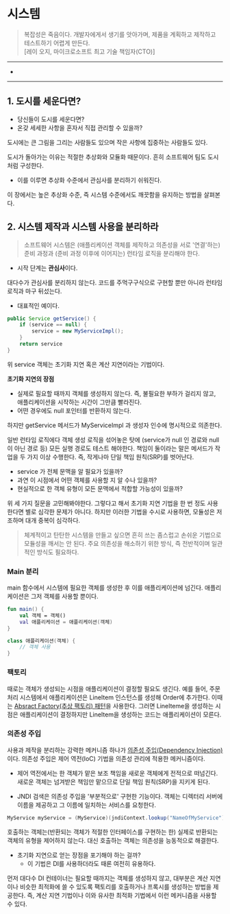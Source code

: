 # 시스템
> 복잡성은 죽음이다. 개발자에게서 생기를 앗아가며, 제품을 계획하고 제작하고 테스트하기 어렵게 만든다.   
[레이 오지, 마이크로소프트 최고 기술 책임자(CTO)]   
___
- []()
___
## 1. 도시를 세운다면?
- 당신들이 도시를 세운다면?
- 온갖 세세한 사항을 혼자서 직접 관리할 수 있을까?

도시에는 큰 그림을 그리는 사람들도 있으며 작은 사항에 집중하는 사람들도 있다.

도시가 돌아가는 이유는 적절한 추상화와 모듈화 때문이다. 흔히 소프트웨어 팀도 도시처럼 구성한다.
- 이를 이루면 추상화 수준에서 관심사를 분리하기 쉬워진다.

이 장에서는 높은 추상화 수준, 즉 시스템 수준에서도 깨끗함을 유지하는 방법을 살펴본다.
## 2. 시스템 제작과 시스템 사용을 분리하라
> 소프트웨어 시스템은 (애플리케이션 객체를 제작하고 의존성을 서로 '연결'하는) 준비 과정과 (준비 과정 이후에 이어지는) 런타임 로직을 분리해야 한다.
- 시작 단계는 **관심사**이다.

대다수가 관심사를 분리하지 않는다. 코드를 주먹구구식으로 구현할 뿐만 아니라 런타임 로직과 마구 뒤섰는다.
- 대표적인 예이다.
```java
public Service getService() {
    if (service == null) {
        service = new MyServiceImpl();
    }
    return service
}
```
위 service 객체는 초기화 지연 혹은 계산 지연이라는 기법이다.

**초기화 지연의 장점**
- 실제로 필요할 때까지 객체를 생성하지 않는다. 즉, 불필요한 부하가 걸리지 않고, 애플리케이션을 시작하는 시간이 그만큼 빨라진다.
- 어떤 경우에도 null 포인터를 반환하지 않는다.

하지만 getService 메서드가 MyServiceImpl 과 생성자 인수에 명시적으로 의존한다.

일반 런타임 로직에다 객체 생성 로직을 섞어놓은 탓에 (service가 null 인 경로와 null이 아닌 경로 등) 모든 실행 경로도 테스트 해야한다. 책임이 둘이라는 말은 메서드가 작업을 두 가지 이상 수행한다. 즉, 작게나마 단일 책임 원칙(SRP)를 벗어난다.

- service 가 전체 문맥을 알 필요가 있을까? 
- 과연 이 시점에서 어떤 객체를 사용할 지 알 수나 있을까?
- 현실적으로 한 객체 유형이 모든 문맥에서 적합할 가능성이 있을까?

위 세 가지 질문을 고민해봐야한다. 그렇다고 해서 초기화 지연 기법을 한 번 정도 사용한다면 별로 심각한 문제가 아니다. 하지만 이러한 기법을 수시로 사용하면, 모듈성은 저조하며 대개 중복이 심각하다.
> 체계적이고 탄탄한 시스템을 만들고 싶으면 흔히 쓰는 좀스럽고 손쉬운 기법으로 모듈성을 깨서는 안 된다. 주요 의존성을 해소하기 위한 방식, 즉 전반적이며 일관적인 방식도 필요하다.
### Main 분리
main 함수에서 시스템에 필요한 객체를 생성한 후 이를 애플리케이션에 넘긴다. 애플리케이션은 그저 객체를 사용할 뿐이다.
```kotlin
fun main() { 
    val 객체 = 객체()
    val 애플리케이션 = 애플리케이션(객체)
}

class 애플리케이션(객체) {
    // 객체 사용
}
```
### 팩토리
때로는 객체가 생성되는 시점을 애플리케이션이 결정할 필요도 생긴다. 예를 들어, 주문 처리 시스템에서 애플리케이션은 LineItem 인스턴스를 생성해 Order에 추가한다. 이때는 [Absract Factory(추상 팩토리) 패턴](https://github.com/Jokwanhee/Clean-Code/blob/main/%5B%EC%B0%B8%EC%A1%B0%5D%203%EC%9E%A5/%EC%B6%94%EC%83%81%20%ED%8C%A9%ED%86%A0%EB%A6%AC.md)을 사용한다. 그러면 LineIteme을 생성하는 시점은 애플리케이션이 결정하지만 LineItem을 생성하는 코드는 애플리케이션이 모른다.
### 의존성 주입
사용과 제작을 분리하는 강력한 메커니즘 하나가 [의존성 주입(Dependency Injection)](https://github.com/Jokwanhee/Clean-Code/blob/main/%5B%EC%B0%B8%EC%A1%B0%5D%2010%EC%9E%A5/DIP.md)이다. 의존성 주입은 제어 역전(IoC) 기법을 의존성 관리에 적용한 메커니즘이다.
- 제어 역전에서는 한 객체가 맡은 보조 책임을 새로운 객체에게 전적으로 떠넘긴다. 새로운 객체는 넘겨받은 책임만 맡으므로 단일 책임 원칙(SRP)을 지키게 된다.

- JNDI 검색은 의존성 주입을 '부분적으로' 구현한 기능이다. 객체는 디렉터리 서버에 이름을 제공하고 그 이름에 일치하는 서비스를 요청한다.
```JAVA
MyService myService = (MyService)(jndiContext.lookup("NameOfMyService"));
```
호출하는 객체는(반환되는 객체가 적절한 인터페이스를 구현하는 한) 실제로 반환되는 객체의 유형을 제어하지 않는다. 대신 호출하는 객체는 의존성을 능동적으로 해결한다.
- 초기화 지연으로 얻는 장점을 포기해야 하는 걸까?
    - 이 기법은 DI를 사용하더라도 때론 여전히 유용하다.

먼저 대다수 DI 컨테이너는 필요할 때까지는 객체를 생성하지 않고, 대부분은 계산 지연이나 비슷한 최적화에 쓸 수 있도록 팩토리를 호출하거나 프록시를 생성하는 방법을 제공한다. 즉, 계산 지연 기법이나 이와 유사한 최적화 기법에서 이런 메커니즘을 사용할 수 있다. 
